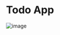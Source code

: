 # Todo App
![image](https://github.com/galanghanaf/todo-app/assets/96189603/5f416460-3cf7-4dbe-9b5c-b34ebff75bee)
